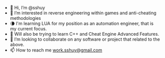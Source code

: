 - 👋 Hi, I’m @sshuy
- 👀 I’m interested in reverse engineering within games and anti-cheating methodologies
- 🌘 I'm learning LUA for my position as an automation engineer, that is my current focus.
- 🌱 Will also be trying to learn C++ and Cheat Engine Advanced Features.
- 💞️ I’m looking to collaborate on any software or project that related to the above.
- 📫 How to reach me work.sshuy@gmail.com

<!---
sshuy/sshuy is a ✨ special ✨ repository because its `README.md` (this file) appears on your GitHub profile.
You can click the Preview link to take a look at your changes.
--->

